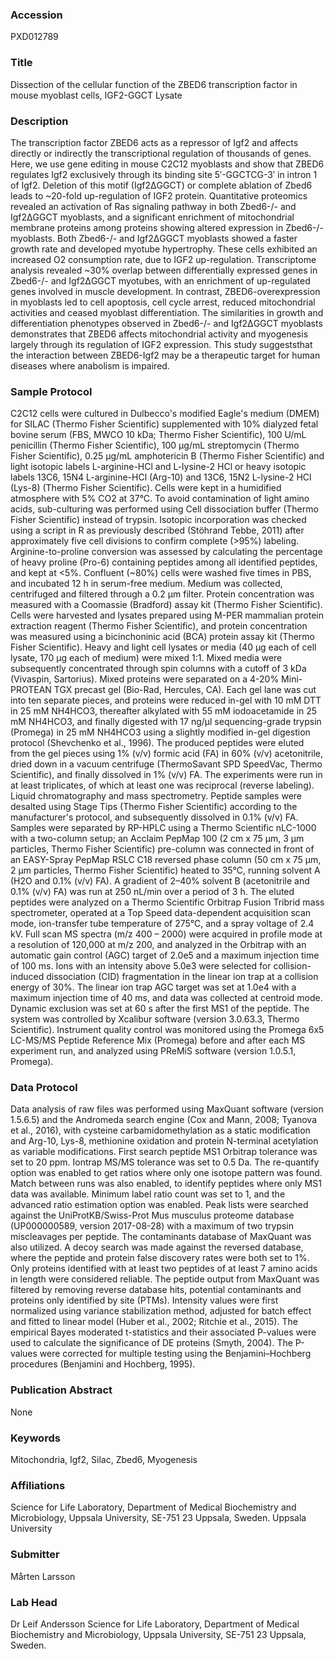 ### Accession
PXD012789

### Title
Dissection of the cellular function of the ZBED6 transcription factor in mouse myoblast cells, IGF2-GGCT Lysate

### Description
The transcription factor ZBED6 acts as a repressor of Igf2 and affects directly or indirectly the transcriptional regulation of thousands of genes. Here, we use gene editing in mouse C2C12 myoblasts and show that ZBED6 regulates Igf2 exclusively through its binding site 5′-GGCTCG-3′ in intron 1 of Igf2. Deletion of this motif (Igf2ΔGGCT) or complete ablation of Zbed6 leads to ~20-fold up-regulation of IGF2 protein. Quantitative proteomics revealed an activation of Ras signaling pathway in both Zbed6-/- and Igf2ΔGGCT myoblasts, and a significant enrichment of mitochondrial membrane proteins among proteins showing altered expression in Zbed6-/- myoblasts. Both Zbed6-/- and Igf2ΔGGCT myoblasts showed a faster growth rate and developed myotube hypertrophy. These cells exhibited an increased O2 consumption rate, due to IGF2 up-regulation. Transcriptome analysis revealed ~30% overlap between differentially expressed genes in Zbed6-/- and Igf2ΔGGCT myotubes, with an enrichment of up-regulated genes involved in muscle development. In contrast, ZBED6-overexpression in myoblasts led to cell apoptosis, cell cycle arrest, reduced mitochondrial activities and ceased myoblast differentiation. The similarities in growth and differentiation phenotypes observed in Zbed6-/- and Igf2ΔGGCT myoblasts demonstrates that ZBED6 affects mitochondrial activity and myogenesis largely through its regulation of IGF2 expression. This study suggeststhat the interaction between ZBED6-Igf2 may be a therapeutic target for human diseases where anabolism is impaired.

### Sample Protocol
C2C12 cells were cultured in Dulbecco's modified Eagle's medium (DMEM) for SILAC (Thermo Fisher Scientific) supplemented with 10% dialyzed fetal bovine serum (FBS, MWCO 10 kDa; Thermo Fisher Scientific), 100 U/mL penicillin (Thermo Fisher Scientific), 100 μg/mL streptomycin (Thermo Fisher Scientific), 0.25 μg/mL amphotericin B (Thermo Fisher Scientific) and light isotopic labels L-arginine-HCl and L-lysine-2 HCl or heavy isotopic labels 13C6, 15N4 L-arginine-HCl (Arg-10) and 13C6, 15N2 L-lysine-2 HCl (Lys-8) (Thermo Fisher Scientific). Cells were kept in a humidified atmosphere with 5% CO2 at 37°C. To avoid contamination of light amino acids, sub-culturing was performed using Cell dissociation buffer (Thermo Fisher Scientific) instead of trypsin. Isotopic incorporation was checked using a script in R as previously described (Stöhrand Tebbe, 2011) after approximately five cell divisions to confirm complete (>95%) labeling. Arginine-to-proline conversion was assessed by calculating the percentage of heavy proline (Pro-6) containing peptides among all identified peptides, and kept at <5%. Confluent (~80%) cells were washed five times in PBS, and incubated 12 h in serum-free medium. Medium was collected, centrifuged and filtered through a 0.2 μm filter. Protein concentration was measured with a Coomassie (Bradford) assay kit (Thermo Fisher Scientific). Cells were harvested and lysates prepared using M-PER mammalian protein extraction reagent (Thermo Fisher Scientific), and protein concentration was measured using a bicinchoninic acid (BCA) protein assay kit (Thermo Fisher Scientific). Heavy and light cell lysates or media (40 μg each of cell lysate, 170 μg each of medium) were mixed 1:1. Mixed media were subsequently concentrated through spin columns with a cutoff of 3 kDa (Vivaspin, Sartorius). Mixed proteins were separated on a 4-20% Mini-PROTEAN TGX precast gel (Bio-Rad, Hercules, CA). Each gel lane was cut into ten separate pieces, and proteins were reduced in-gel with 10 mM DTT in 25 mM NH4HCO3, thereafter alkylated with 55 mM iodoacetamide in 25 mM NH4HCO3, and finally digested with 17 ng/μl sequencing-grade trypsin (Promega) in 25 mM NH4HCO3 using a slightly modified in-gel digestion protocol (Shevchenko et al., 1996). The produced peptides were eluted from the gel pieces using 1% (v/v) formic acid (FA) in 60% (v/v) acetonitrile, dried down in a vacuum centrifuge (ThermoSavant SPD SpeedVac, Thermo Scientific), and finally dissolved in 1% (v/v) FA. The experiments were run in at least triplicates, of which at least one was reciprocal (reverse labeling). Liquid chromatography and mass spectrometry. Peptide samples were desalted using Stage Tips (Thermo Fisher Scientific) according to the manufacturer's protocol, and subsequently dissolved in 0.1% (v/v) FA. Samples were separated by RP-HPLC using a Thermo Scientific nLC-1000 with a two-column setup; an Acclaim PepMap 100 (2 cm x 75 μm, 3 μm particles, Thermo Fisher Scientific) pre-column was connected in front of an EASY-Spray PepMap RSLC C18 reversed phase column (50 cm x 75 μm, 2 μm particles, Thermo Fisher Scientific) heated to 35°C, running solvent A (H2O and 0.1% (v/v) FA). A gradient of 2–40% solvent B (acetonitrile and 0.1% (v/v) FA) was run at 250 nL/min over a period of 3 h. The eluted peptides were analyzed on a Thermo Scientific Orbitrap Fusion Tribrid mass spectrometer, operated at a Top Speed data-dependent acquisition scan mode, ion-transfer tube temperature of 275°C, and a spray voltage of 2.4 kV. Full scan MS spectra (m/z 400 – 2000) were acquired in profile mode at a resolution of 120,000 at m/z 200, and analyzed in the Orbitrap with an automatic gain control (AGC) target of 2.0e5 and a maximum injection time of 100 ms. Ions with an intensity above 5.0e3 were selected for collision-induced dissociation (CID) fragmentation in the linear ion trap at a collision energy of 30%. The linear ion trap AGC target was set at 1.0e4 with a maximum injection time of 40 ms, and data was collected at centroid mode. Dynamic exclusion was set at 60 s after the first MS1 of the peptide. The system was controlled by Xcalibur software (version 3.0.63.3, Thermo Scientific). Instrument quality control was monitored using the Promega 6x5 LC-MS/MS Peptide Reference Mix (Promega) before and after each MS experiment run, and analyzed using PReMiS software (version 1.0.5.1, Promega).

### Data Protocol
Data analysis of raw files was performed using MaxQuant software (version 1.5.6.5) and the Andromeda search engine (Cox and Mann, 2008; Tyanova et al., 2016), with cysteine carbamidomethylation as a static modification and Arg-10, Lys-8, methionine oxidation and protein N-terminal acetylation as variable modifications. First search peptide MS1 Orbitrap tolerance was set to 20 ppm. Iontrap MS/MS tolerance was set to 0.5 Da. The re-quantify option was enabled to get ratios where only one isotope pattern was found. Match between runs was also enabled, to identify peptides where only MS1 data was available. Minimum label ratio count was set to 1, and the advanced ratio estimation option was enabled. Peak lists were searched against the UniProtKB/Swiss-Prot Mus musculus proteome database (UP000000589, version 2017-08-28) with a maximum of two trypsin miscleavages per peptide. The contaminants database of MaxQuant was also utilized. A decoy search was made against the reversed database, where the peptide and protein false discovery rates were both set to 1%. Only proteins identified with at least two peptides of at least 7 amino acids in length were considered reliable. The peptide output from MaxQuant was filtered by removing reverse database hits, potential contaminants and proteins only identified by site (PTMs). Intensity values were first normalized using variance stabilization method, adjusted for batch effect and fitted to linear model (Huber et al., 2002; Ritchie et al., 2015). The empirical Bayes moderated t-statistics and their associated P-values were used to calculate the significance of DE proteins (Smyth, 2004). The P-values were corrected for multiple testing using the Benjamini–Hochberg procedures (Benjamini and Hochberg, 1995).

### Publication Abstract
None

### Keywords
Mitochondria, Igf2, Silac, Zbed6, Myogenesis

### Affiliations
Science for Life Laboratory, Department of Medical Biochemistry and Microbiology, Uppsala University, SE-751 23 Uppsala, Sweden.
Uppsala University

### Submitter
Mårten Larsson

### Lab Head
Dr Leif Andersson
Science for Life Laboratory, Department of Medical Biochemistry and Microbiology, Uppsala University, SE-751 23 Uppsala, Sweden.


